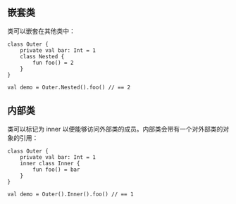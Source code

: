 ## 嵌套类

类可以嵌套在其他类中：

```
class Outer {
    private val bar: Int = 1
    class Nested {
        fun foo() = 2
    }
}
​
val demo = Outer.Nested().foo() // == 2
```

## 内部类

类可以标记为 inner 以便能够访问外部类的成员。内部类会带有一个对外部类的对象的引用：

```
class Outer {
    private val bar: Int = 1
    inner class Inner {
        fun foo() = bar
    }
}
​
val demo = Outer().Inner().foo() // == 1
```

